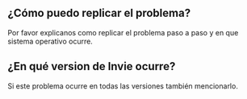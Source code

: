 ## ¿Cómo puedo replicar el problema?
Por favor explicanos como replicar el problema paso a paso y en que sistema operativo ocurre.
## ¿En qué version de Invie ocurre?
Si este problema ocurre en todas las versiones también mencionarlo. 

